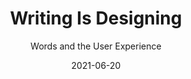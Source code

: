 ---
date: 2021-06-20
dateYear: 2021
isbn: 9781933820606
title: Writing Is Designing
subtitle: Words and the User Experience
description: "Without words, apps would be an unusable jumble of shapes and icons, while voice interfaces and chatbots wouldn't even exist. Words make software human–centered, and require just as much thought as the branding and code. This book will show you how to give your users clarity, test your words, and collaborate with your team. You'll see that writing is designing."
cover: cover-writing-is-designing.jpeg
coverGoogle: https://books.google.com/books/content?id=y_HJDwAAQBAJ&printsec=frontcover&img=1&zoom=1&edge=curl&source=gbs_api
pageCount: 202
authors:
- Michael J Metts
- Andy Welfle
publishers: Rosenfeld Media
published: 2020-01-14
publishedYear: 2020
shelves:
- non-fiction
portfolioFeature: true
weight: 4
---